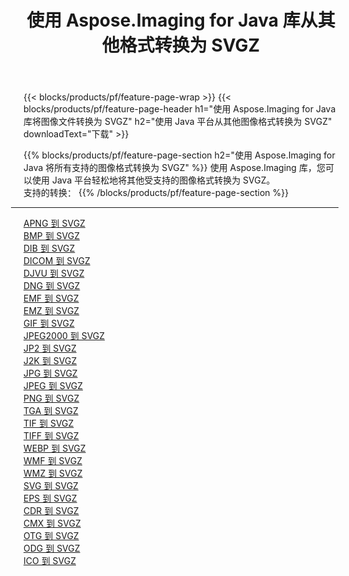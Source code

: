﻿---
title: 使用 Aspose.Imaging for Java 库从其他格式转换为 SVGZ 
weight: 3920
url: /zh-hans/java/conversion/to/svgz 
lang: zh-hans
langdirlevel: 2
locales: zh-hans,ja,it,ru,de,es,fr,nl,id,lt,pl,pt,vi,tr,ko,zh-hant,ar,hi,th,sv,cs,uk,he
description: 使用 Aspose.Imaging，您可以使用 Java 从其他格式转换为 SVGZ
---

{{< blocks/products/pf/feature-page-wrap >}}
{{< blocks/products/pf/feature-page-header h1="使用 Aspose.Imaging for Java 库将图像文件转换为 SVGZ" h2="使用 Java 平台从其他图像格式转换为 SVGZ" downloadText="下载" >}}


{{% blocks/products/pf/feature-page-section  h2="使用 Aspose.Imaging for Java 将所有支持的图像格式转换为 SVGZ" %}}
使用 Aspose.Imaging 库，您可以使用 Java 平台轻松地将其他受支持的图像格式转换为 SVGZ。
<br/>
支持的转换：
{{% /blocks/products/pf/feature-page-section %}}
<div class="container-fluid productfamilypage bg-gray">
    <div class="convertypes bg-gray agp-content section">
        <div class="container">
		<hr style="margin-left:-20px;"/>
		<div class="row other-converters">
		    <div class='col-md-2 other-converter remove-lp remove-rp'><a href="/imaging/zh-hans/java/conversion/apng-to-svgz" >APNG 到 SVGZ</a></div>
<div class='col-md-2 other-converter remove-lp remove-rp'><a href="/imaging/zh-hans/java/conversion/bmp-to-svgz" >BMP 到 SVGZ</a></div>
<div class='col-md-2 other-converter remove-lp remove-rp'><a href="/imaging/zh-hans/java/conversion/dib-to-svgz" >DIB 到 SVGZ</a></div>
<div class='col-md-2 other-converter remove-lp remove-rp'><a href="/imaging/zh-hans/java/conversion/dicom-to-svgz" >DICOM 到 SVGZ</a></div>
<div class='col-md-2 other-converter remove-lp remove-rp'><a href="/imaging/zh-hans/java/conversion/djvu-to-svgz" >DJVU 到 SVGZ</a></div>
<div class='col-md-2 other-converter remove-lp remove-rp'><a href="/imaging/zh-hans/java/conversion/dng-to-svgz" >DNG 到 SVGZ</a></div>
<div class='col-md-2 other-converter remove-lp remove-rp'><a href="/imaging/zh-hans/java/conversion/emf-to-svgz" >EMF 到 SVGZ</a></div>
<div class='col-md-2 other-converter remove-lp remove-rp'><a href="/imaging/zh-hans/java/conversion/emz-to-svgz" >EMZ 到 SVGZ</a></div>
<div class='col-md-2 other-converter remove-lp remove-rp'><a href="/imaging/zh-hans/java/conversion/gif-to-svgz" >GIF 到 SVGZ</a></div>
<div class='col-md-2 other-converter remove-lp remove-rp'><a href="/imaging/zh-hans/java/conversion/jpeg2000-to-svgz" >JPEG2000 到 SVGZ</a></div>
<div class='col-md-2 other-converter remove-lp remove-rp'><a href="/imaging/zh-hans/java/conversion/jp2-to-svgz" >JP2 到 SVGZ</a></div>
<div class='col-md-2 other-converter remove-lp remove-rp'><a href="/imaging/zh-hans/java/conversion/j2k-to-svgz" >J2K 到 SVGZ</a></div>
<div class='col-md-2 other-converter remove-lp remove-rp'><a href="/imaging/zh-hans/java/conversion/jpg-to-svgz" >JPG 到 SVGZ</a></div>
<div class='col-md-2 other-converter remove-lp remove-rp'><a href="/imaging/zh-hans/java/conversion/jpeg-to-svgz" >JPEG 到 SVGZ</a></div>
<div class='col-md-2 other-converter remove-lp remove-rp'><a href="/imaging/zh-hans/java/conversion/png-to-svgz" >PNG 到 SVGZ</a></div>
<div class='col-md-2 other-converter remove-lp remove-rp'><a href="/imaging/zh-hans/java/conversion/tga-to-svgz" >TGA 到 SVGZ</a></div>
<div class='col-md-2 other-converter remove-lp remove-rp'><a href="/imaging/zh-hans/java/conversion/tif-to-svgz" >TIF 到 SVGZ</a></div>
<div class='col-md-2 other-converter remove-lp remove-rp'><a href="/imaging/zh-hans/java/conversion/tiff-to-svgz" >TIFF 到 SVGZ</a></div>
<div class='col-md-2 other-converter remove-lp remove-rp'><a href="/imaging/zh-hans/java/conversion/webp-to-svgz" >WEBP 到 SVGZ</a></div>
<div class='col-md-2 other-converter remove-lp remove-rp'><a href="/imaging/zh-hans/java/conversion/wmf-to-svgz" >WMF 到 SVGZ</a></div>
<div class='col-md-2 other-converter remove-lp remove-rp'><a href="/imaging/zh-hans/java/conversion/wmz-to-svgz" >WMZ 到 SVGZ</a></div>
<div class='col-md-2 other-converter remove-lp remove-rp'><a href="/imaging/zh-hans/java/conversion/svg-to-svgz" >SVG 到 SVGZ</a></div>
<div class='col-md-2 other-converter remove-lp remove-rp'><a href="/imaging/zh-hans/java/conversion/eps-to-svgz" >EPS 到 SVGZ</a></div>
<div class='col-md-2 other-converter remove-lp remove-rp'><a href="/imaging/zh-hans/java/conversion/cdr-to-svgz" >CDR 到 SVGZ</a></div>
<div class='col-md-2 other-converter remove-lp remove-rp'><a href="/imaging/zh-hans/java/conversion/cmx-to-svgz" >CMX 到 SVGZ</a></div>
<div class='col-md-2 other-converter remove-lp remove-rp'><a href="/imaging/zh-hans/java/conversion/otg-to-svgz" >OTG 到 SVGZ</a></div>
<div class='col-md-2 other-converter remove-lp remove-rp'><a href="/imaging/zh-hans/java/conversion/odg-to-svgz" >ODG 到 SVGZ</a></div>
<div class='col-md-2 other-converter remove-lp remove-rp'><a href="/imaging/zh-hans/java/conversion/ico-to-svgz" >ICO 到 SVGZ</a></div>
                </div>
        </div>
    </div>
</div>
<br/>

